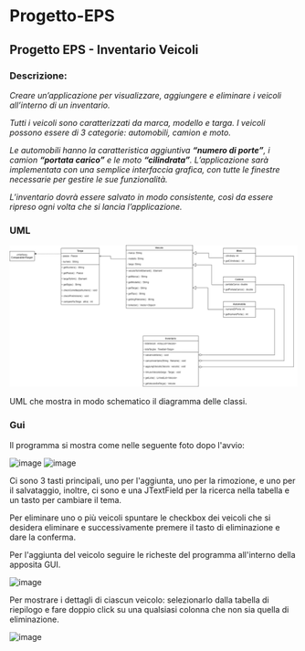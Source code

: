 # Progetto-EPS
## Progetto EPS - Inventario Veicoli

### Descrizione:
*Creare un’applicazione per visualizzare, aggiungere e eliminare i veicoli*
*all’interno di un inventario.*

*Tutti i veicoli sono caratterizzati da marca, modello e targa.*
*I veicoli possono essere di 3 categorie: automobili, camion e moto.*

*Le automobili hanno la caratteristica aggiuntiva **“numero di porte”**, i camion*
***“portata carico”** e le moto **“cilindrata”**.*
*L’applicazione sarà implementata con una semplice interfaccia grafica,*
*con tutte le finestre necessarie per gestire le sue funzionalità.*

*L’inventario dovrà essere salvato in modo consistente, così*
*da essere ripreso ogni volta che si lancia l’applicazione.*

### UML
![image](https://github.com/Bugs-Busters-UniBS/Progetto-EPS/blob/master/UML-Progetto-EPS-Immagine.png)

UML che mostra in modo schematico il diagramma delle classi.

### Gui
Il programma si mostra come nelle seguente foto dopo l'avvio:

![image](https://github.com/Bugs-Busters-UniBS/Progetto-EPS/assets/46071804/6f293943-6c37-4ec4-a319-6a2526eb3f6e)
![image](https://github.com/Bugs-Busters-UniBS/Progetto-EPS/assets/46071804/02c170d6-d9cd-4c00-bd3e-cae232302def)


Ci sono 3 tasti principali, uno per l'aggiunta, uno per la rimozione, e uno per il salvataggio, inoltre,
ci sono e una JTextField per la ricerca nella tabella e un tasto per cambiare il tema.

Per eliminare uno o più veicoli spuntare le checkbox dei veicoli che si desidera eliminare e successivamente premere il tasto di eliminazione e dare la conferma.

Per l'aggiunta del veicolo seguire le richeste del programma all'interno della apposita GUI.

![image](https://github.com/Bugs-Busters-UniBS/Progetto-EPS/assets/46071804/fb082128-af89-4284-9e63-1b036a44bf4e)

Per mostrare i dettagli di ciascun veicolo: selezionarlo dalla tabella di riepilogo e fare doppio click su una qualsiasi colonna che non sia quella di eliminazione.

![image](https://github.com/Bugs-Busters-UniBS/Progetto-EPS/assets/46071804/f026a309-0d03-4750-9816-b1d70f1c90bb)
